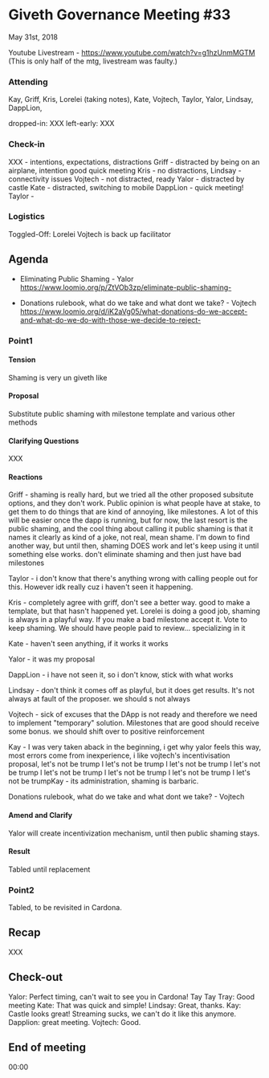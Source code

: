 # Giveth Governance Meeting #33


May 31st, 2018


Youtube Livestream - https://www.youtube.com/watch?v=g1hzUnmMGTM 
(This is only half of the mtg, livestream was faulty.)


### Attending

Kay, Griff, Kris, Lorelei (taking notes), Kate, Vojtech, Taylor, Yalor, Lindsay, DappLion, 

dropped-in: XXX
left-early: XXX


###  Check-in

XXX - intentions, expectations, distractions
Griff - distracted by being on an airplane, intention good quick meeting
Kris - no distractions, 
Lindsay - connectivity issues
Vojtech - not distracted, ready
Yalor - distracted by castle
Kate - distracted, switching to mobile
DappLion - quick meeting!
Taylor - 

### Logistics

Toggled-Off: Lorelei
Vojtech is back up facilitator



## Agenda

*  Eliminating Public Shaming - Yalor
https://www.loomio.org/p/ZtVOb3zp/eliminate-public-shaming-

*  Donations rulebook, what do we take and what dont we take? - Vojtech
https://www.loomio.org/d/iK2aVg05/what-donations-do-we-accept-and-what-do-we-do-with-those-we-decide-to-reject-


### Point1


#### Tension

Shaming is very un giveth like


#### Proposal

Substitute public shaming with milestone template and various other methods

#### Clarifying Questions

XXX

#### Reactions

Griff - shaming is really hard, but we tried all the other proposed subsitute options, and they don't work. Public opinion is what people have at stake, to get them to do things that are kind of annoying, like milestones. A lot of this will be easier once the dapp is running, but for now, the last resort is the public shaming, and the cool thing about calling it public shaming is that it names it clearly as kind of a joke, not real, mean shame. I'm down to find another way, but until then, shaming DOES work and let's keep using it until something else works. don't eliminate shaming and then just have bad milestones

Taylor - i don't know that there's anything wrong with calling people out for this. However idk really cuz i haven't seen it happening.

Kris - completely agree with griff, don't see a better way. good to make a template, but that hasn't happened yet. Lorelei is doing a good job, shaming is always in a playful way. If you make a bad milestone accept it. Vote to keep shaming. We should have people paid to review... specializing in it

Kate - haven't seen anything, if it works it works

Yalor - it was my proposal

DappLion - i have not seen it, so i don't know, stick with what works

Lindsay - don't think it comes off as playful, but it does get results. It's not always at fault of the proposer. we should s not always 





Vojtech - sick of excuses that the DApp is not ready and therefore we need to implement "temporary" solution. Milestones that are good should receive some bonus. we should shift over to positive reinforcement

Kay - I was very taken aback in the beginning, i get why yalor feels this way, most errors come from inexperience, i like vojtech's incentivisation proposal, let's not be trump l let's not be trump l let's not be trump l let's not be trump l let's not be trump l let's not be trump l let's not be trump l let's not be trumpKay - its administration, shaming is barbaric.


 Donations rulebook, what do we take and what dont we take? - Vojtech

#### Amend and Clarify

Yalor will create incentivization mechanism, until then public shaming stays.

#### Result

Tabled until replacement

### Point2
Tabled, to be revisited in Cardona.

## Recap

XXX

## Check-out

Yalor: Perfect timing, can't wait to see you in Cardona!
Tay Tay Tray: Good meeting
Kate: That was quick and simple!
Lindsay: Great, thanks.
Kay: Castle looks great! Streaming sucks, we can't do it like this anymore.
Dapplion: great meeting.
Vojtech: Good.

## End of meeting

00:00
